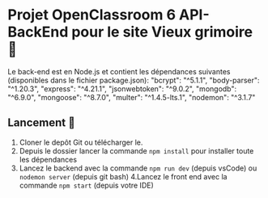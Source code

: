 # Projet OpenClassroom 6 API- BackEnd pour le site Vieux grimoire 📙

Le back-end est en Node.js et contient les dépendances suivantes (disponibles dans le fichier package.json):
"bcrypt": "^5.1.1",
"body-parser": "^1.20.3",
"express": "^4.21.1",
"jsonwebtoken": "^9.0.2",
"mongodb": "^6.9.0",
"mongoose": "^8.7.0",
"multer": "^1.4.5-lts.1",
"nodemon": "^3.1.7"

## Lancement :rocket:
1. Cloner le depôt Git ou télécharger le.
2. Depuis le dossier lancer la commande  `npm install` pour installer toute les dépendances
3. Lancez le backend avec la commande `npm run dev` (depuis vsCode) ou `nodemon server` (depuis git bash)
4.Lancez le front end avec la commande `npm start` (depuis votre IDE)

